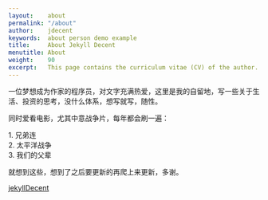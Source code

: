 ```yaml
---
layout:    about
permalink: "/about"
author:    jdecent
keywords:  about person demo example
title:     About Jekyll Decent
menutitle: About
weight:    90
excerpt:   This page contains the curriculum vitae (CV) of the author.
--- 
```

<script async defer src="https://buttons.github.io/buttons.js"></script>

一位梦想成为作家的程序员，对文字充满热爱，这里是我的自留地，写一些关于生活、投资的思考，没什么体系，想写就写，随性。

同时爱看电影，尤其中意战争片，每年都会刷一遍：
<div class="tip">
1. 兄弟连<br>
2. 太平洋战争<br>
3. 我们的父辈
</div>

就想到这些，想到了之后要更新的再爬上来更新，多谢。

<p class="github-button-container">
<a class="github-button" href="https://github.com/jwillmer/jekyllDecent" data-size="large" data-show-count="true" aria-label="Star jwillmer/jekyllDecent on GitHub">jekyllDecent</a>
</p>